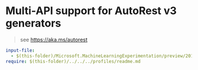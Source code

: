 # Multi-API support for AutoRest v3 generators

> see https://aka.ms/autorest

``` yaml
input-file:
  - $(this-folder)/Microsoft.MachineLearningExperimentation/preview/2017-05-01-preview/machineLearningExperimentation.json
require: $(this-folder)/../../../profiles/readme.md
```
